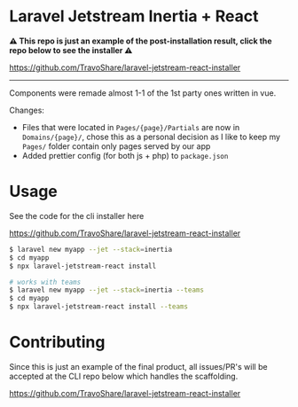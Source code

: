 # Laravel Jetstream Inertia + React

**⚠️ This repo is just an example of the post-installation result, click the repo below to see the installer ⚠️**

https://github.com/TravoShare/laravel-jetstream-react-installer

---

Components were remade almost 1-1 of the 1st party ones written in vue.

Changes:
- Files that were located in `Pages/{page}/Partials` are now in `Domains/{page}/`, chose this as a personal decision as I like to keep my `Pages/` folder contain only pages served by our app
- Added prettier config (for both js + php) to `package.json`

# Usage

See the code for the cli installer here

https://github.com/TravoShare/laravel-jetstream-react-installer

```bash
$ laravel new myapp --jet --stack=inertia
$ cd myapp
$ npx laravel-jetstream-react install

# works with teams
$ laravel new myapp --jet --stack=inertia --teams
$ cd myapp
$ npx laravel-jetstream-react install --teams
```

# Contributing

Since this is just an example of the final product, all issues/PR's will be accepted at the CLI repo below which handles the scaffolding.

https://github.com/TravoShare/laravel-jetstream-react-installer
